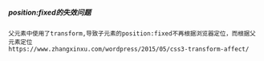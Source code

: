 ##### position:fixed的失效问题
    父元素中使用了transform,导致子元素的position:fixed不再根据浏览器定位，而根据父元素定位
	https://www.zhangxinxu.com/wordpress/2015/05/css3-transform-affect/